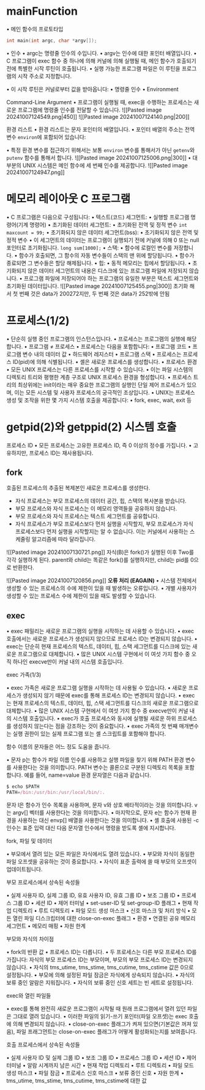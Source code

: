 # mainFunction
• 메인 함수의 프로토타입
```c
int main(int argc, char *argv[]);
```
• 인수
	• argc는 명령줄 인수의 수입니다.
	• argv는 인수에 대한 포인터 배열입니다.
• C 프로그램이 exec 함수 중 하나에 의해 커널에 의해 실행될 때, 메인 함수가 호출되기 전에 특별한 시작 루틴이 호출됩니다.
• 실행 가능한 프로그램 파일은 이 루틴을 프로그램의 시작 주소로 지정합니다.

• 이 시작 루틴은 커널로부터 값을 받아옵니다:
	• 명령줄 인수
	• Environment
	
Command-Line Argument
• 프로그램이 실행될 때, exec을 수행하는 프로세스는 새로운 프로그램에 명령줄 인수를 전달할 수 있습니다.
![[Pasted image 20241007124549.png|450]]
![[Pasted image 20241007124140.png|200]]

환경 리스트
• 환경 리스트는 문자 포인터의 배열입니다.
• 포인터 배열의 주소는 전역 변수 `environ`에 포함되어 있습니다:

• 특정 환경 변수를 접근하기 위해서는 보통 `environ` 변수를 통해서가 아닌 `getenv`와 `putenv` 함수를 통해서 합니다.
![[Pasted image 20241007125006.png|300]]
• 대부분의 UNIX 시스템은 메인 함수에 세 번째 인수를 제공합니다.
![[Pasted image 20241007124947.png]]
# 메모리 레이아웃 C 프로그램
• C 프로그램은 다음으로 구성됩니다:
	• 텍스트(코드) 세그먼트:
		• 실행할 프로그램 명령어(기계 명령어)
	• 초기화된 데이터 세그먼트:
		• 초기화된 전역 및 정적 변수
		`int maxcount = 99;`
	• 초기화되지 않은 데이터 세그먼트(bss):
	• 초기화되지 않은 전역 및 정적 변수
	• 이 세그먼트의 데이터는 프로그램이 실행되기 전에 커널에 의해 0 또는 null 포인터로 초기화됩니다.
	`long sum[1000];`
• 스택:
	• 함수에 로컬인 변수를 저장합니다.
	• 함수가 호출되면, 그 함수의 자동 변수들이 스택의 맨 위에 할당됩니다.
	• 함수가 종료되면 그 변수들은 할당 해제됩니다.
• 힙:
	• 동적 메모리는 힙에서 할당됩니다.
• 초기화되지 않은 데이터 세그먼트의 내용은 디스크에 있는 프로그램 파일에 저장되지 않습니다.
• 프로그램 파일에 저장되어야 하는 프로그램의 유일한 부분은 텍스트 세그먼트와 초기화된 데이터입니다.
![[Pasted image 20241007125455.png|300]]
초기화 해서 첫 번째 것은 data가 200272지만, 두 번째 것은 data가 252밖에 안됨
# 프로세스(1/2)
• 단순히 실행 중인 프로그램의 인스턴스입니다.
• 프로세스는 프로그램의 실행에 해당합니다.
• 프로그램 ≠ 프로세스
• 프로세스는 다음을 포함합니다:
	• 프로그램 코드
	• 프로그램 변수 내의 데이터 값
	• 하드웨어 레지스터
	• 프로그램 스택
• 프로세스는 프로세스 ID(pid)에 의해 식별됩니다.
• 셸은 새로운 프로세스를 생성합니다.
• 프로세스 환경
	• 모든 UNIX 프로세스는 다른 프로세스를 시작할 수 있습니다.
	• 이는 파일 시스템의 디렉토리 트리와 평행한 계층 구조로 UNIX 프로세스 환경을 형성합니다.
	• 프로세스 트리의 최상위에는 init이라는 매우 중요한 프로그램의 실행인 단일 제어 프로세스가 있으며, 이는 모든 시스템 및 사용자 프로세스의 궁극적인 조상입니다.
• UNIX는 프로세스 생성 및 조작을 위한 몇 가지 시스템 호출을 제공합니다:
	• fork, exec, wait, exit 등
# getpid(2)와 getppid(2) 시스템 호출
프로세스 ID
	• 모든 프로세스는 고유한 프로세스 ID, 즉 0 이상의 정수를 가집니다.
	• 고유하지만, 프로세스 ID는 재사용됩니다.
## fork
호출된 프로세스의 추출된 복제본인 새로운 프로세스를 생성한다.
- 자식 프로세스는 부모 프로세스의 데이터 공간, 힙, 스택의 복사본을 받습니다.
- 부모 프로세스와 자식 프로세스는 이 메모리 영역들을 공유하지 않습니다.
- 부모 프로세스와 자식 프로세스는 텍스트 세그먼트를 공유합니다.
- 자식 프로세스가 부모 프로세스보다 먼저 실행을 시작할지, 부모 프로세스가 자식 프로세스보다 먼저 실행을 시작할지는 알 수 없습니다. 이는 커널에서 사용하는 스케줄링 알고리즘에 따라 달라집니다.

![[Pasted image 20241007130721.png]]
자식(B)은 fork()가 실행된 이후 Two를 각각 실행하게 된다.
parent와 child는 똑같은 fork()를 실행하지만, child는 pid를 0으로 반환한다.

![[Pasted image 20241007120856.png]]
**오류 처리 (EAGAIN)**
• 시스템 전체에서 생성할 수 있는 프로세스의 수에 제한이 있을 때 발생하는 오류입니다.
• 개별 사용자가 생성할 수 있는 프로세스 수에 제한이 있을 때도 발생할 수 있습니다.
## exec
• exec 패밀리는 새로운 프로그램의 실행을 시작하는 데 사용할 수 있습니다.
• exec 호출에서는 새로운 프로세스가 생성되지 않으므로 프로세스 ID는 변경되지 않습니다.
• exec는 단순히 현재 프로세스의 텍스트, 데이터, 힙, 스택 세그먼트를 디스크에 있는 새로운 프로그램으로 대체합니다.
• 많은 UNIX 시스템 구현에서 이 여섯 가지 함수 중 오직 하나인 execve만이 커널 내의 시스템 호출입니다.

exec 가족(1/3)

•	exec 가족은 새로운 프로그램 실행을 시작하는 데 사용될 수 있습니다.
•	새로운 프로세스가 생성되지 않기 때문에 exec를 통해 프로세스 ID는 변경되지 않습니다.
•	exec는 현재 프로세스의 텍스트, 데이터, 힙, 스택 세그먼트를 디스크의 새로운 프로그램으로 대체합니다.
•	많은 UNIX 시스템 구현에서 이 여섯 가지 함수 중 execve만이 커널 내의 시스템 호출입니다.
•	exec가 호출 프로세스와 동시에 실행될 새로운 하위 프로세스를 생성하지 않는다는 점을 강조하는 것이 중요합니다.
•	exec 가족의 첫 번째 매개변수는 실행 권한이 있는 실제 프로그램 또는 셸 스크립트를 포함해야 합니다.

함수 이름의 문자들은 어느 정도 도움을 줍니다.

•	문자 p는 함수가 파일 이름 인수를 사용하고 실행 파일을 찾기 위해 PATH 환경 변수를 사용한다는 것을 의미합니다. PATH 변수는 콜론으로 구분된 디렉토리 목록을 포함합니다. 예를 들어, name=value 환경 문자열은 다음과 같습니다.


```jsx
$ echo $PATH
PATH=/bin:/usr/bin:/usr/local/bin/:.
```


문자 l은 함수가 인수 목록을 사용하며, 문자 v와 상호 배타적이라는 것을 의미합니다. v는 argv[] 벡터를 사용한다는 것을 의미합니다.
•	마지막으로, 문자 e는 함수가 현재 환경을 사용하는 대신 envp[] 배열을 사용한다는 것을 의미합니다.
•	셸 호출에 사용된 -c 인수는 표준 입력 대신 다음 문자열 인수에서 명령을 받도록 셸에 지시합니다.


fork, 파일 및 데이터

•	부모에서 열려 있는 모든 파일은 자식에서도 열려 있습니다.
•	부모와 자식이 동일한 파일 오프셋을 공유하는 것이 중요합니다.
•	자식이 표준 출력에 쓸 때 부모의 오프셋이 업데이트됩니다.


부모 프로세스에서 상속된 속성들


•	실제 사용자 ID, 실제 그룹 ID, 유효 사용자 ID, 유효 그룹 ID
•	보조 그룹 ID
•	프로세스 그룹 ID
•	세션 ID
•	제어 터미널
•	set-user-ID 및 set-group-ID 플래그
•	현재 작업 디렉토리
•	루트 디렉토리
•	파일 모드 생성 마스크
•	신호 마스크 및 처리 방식
•	모든 열린 파일 디스크립터에 대한 close-on-exec 플래그
•	환경
•	연결된 공유 메모리 세그먼트
•	메모리 매핑
•	자원 한계


부모와 자식의 차이점


•	fork의 반환 값
•	프로세스 ID는 다릅니다.
•	두 프로세스는 다른 부모 프로세스 ID를 가집니다: 자식의 부모 프로세스 ID는 부모이며, 부모의 부모 프로세스 ID는 변경되지 않습니다.
•	자식의 tms_utime, tms_stime, tms_cutime, tms_cstime 값은 0으로 설정됩니다.
•	부모에 의해 설정된 파일 잠금은 자식에게 상속되지 않습니다.
•	자식의 보류 중인 알람은 지워집니다.
•	자식의 보류 중인 신호 세트는 빈 세트로 설정됩니다.


exec와 열린 파일들


•	exec를 통해 완전히 새로운 프로그램이 시작될 때 원래 프로그램에서 열려 있던 파일은 그대로 열려 있습니다.
•	이러한 파일의 읽기-쓰기 포인터(파일 오프셋)는 exec 호출에 의해 변경되지 않습니다.
•	close-on-exec 플래그가 켜져 있으면(기본값은 꺼져 있음), 파일 프래그먼트는 close-on-exec 플래그가 어떻게 활성화되는지를 보여줍니다.

호출 프로세스에서 상속된 속성들

• 실제 사용자 ID 및 실제 그룹 ID • 보조 그룹 ID • 프로세스 그룹 ID • 세션 ID • 제어 터미널 • 알람 시계까지 남은 시간 • 현재 작업 디렉토리 • 루트 디렉토리 • 파일 모드 생성 마스크 • 파일 잠금 • 프로세스 신호 마스크 • 보류 중인 신호 • 자원 한계 • tms_utime, tms_stime, tms_cutime, tms_cstime에 대한 값
